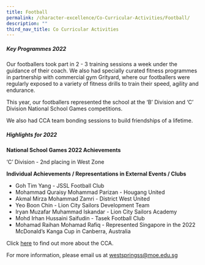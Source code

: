 ```yaml
---
title: Football
permalink: /character-excellence/Co-Curricular-Activities/Football/
description: ""
third_nav_title: Co Curricular Activities
---
```

##### Key Programmes 2022

Our footballers took part in 2 - 3 training sessions a week under the guidance of their coach.  We also had specially curated fitness programmes in partnership with commercial gym Grityard, where our footballers were regularly exposed to a variety of fitness drills to train their speed, agility and endurance.

This year, our footballers represented the school at the ‘B’ Division and ‘C’ Division National School Games competitions. 

We also had CCA team bonding sessions to build friendships of a lifetime.


##### Highlights for 2022

**National School Games 2022 Achievements**

‘C’ Division - 2nd placing in West Zone

**Individual Achievements / Representations in External Events / Clubs**

* Goh Tim Yang - JSSL Football Club
* Mohammad Quraisy Mohammad Parizan - Hougang United
* Akmal Mirza Mohammad Zamri - District West United
* Yeo Boon Chin - Lion City Sailors Development Team
* Iryan Muzafar Muhammad Iskandar - Lion City Sailors Academy
* Mohd Irhan Hussaini Saifudin - Tasek Football Club
* Mohamad Raihan Mohamad Rafiq - Represented Singapore in the 2022 McDonald’s Kanga Cup in Canberra, Australia


Click [here](https://youtu.be/njIFzMzQ9TQ) to find out more about the CCA.

For more information, please email us at [westspringss@moe.edu.sg](westspringss@moe.edu.sg)